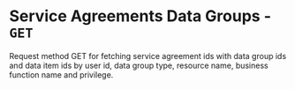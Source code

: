 # Service Agreements Data Groups - `GET`

Request method GET for fetching service agreement ids with data group ids 
and data item ids  by user id, data group type, resource name, business function name 
and privilege.
